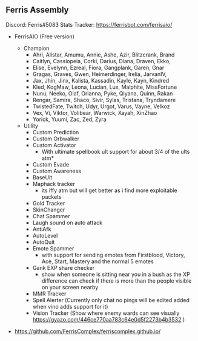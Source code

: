 ## Ferris Assembly
Discord: Ferris#5083
Stats Tracker: https://ferrisbot.com/ferrisaio/

* FerrisAIO (Free version)
    * Champion
        * Ahri, Alistar, Amumu, Annie, Ashe, Azir, Blitzcrank, Brand
        * Caitlyn, Cassiopeia, Corki, Darius, Diana, Draven, Ekko,
        * Elise, Evelynn, Ezreal, Fiora, Gangplank, Garen, Gnar
        * Gragas, Graves, Gwen, Heimerdinger, Irelia, JarvanIV,
        * Jax, Jhin, Jinx, Kalista, Kassadin, Kayle, Kayn, Kindred
        * Kled, KogMaw, Leona, Lucian, Lux, Malphite, MissFortune
        * Nunu, Neeko, Olaf, Orianna, Pyke, Qiyana, Quinn, Rakan
        * Rengar, Samira, Shaco, Sivir, Sylas, Tristana, Tryndamere
        * TwistedFate, Twitch, Udyr, Urgot, Varus, Vayne, Velkoz
        * Vex, Vi, Viktor, Volibear, Warwick, Xayah, XinZhao
        * Yorick, Yuumi, Zac, Zed, Zyra
    * Utility
        * Custom Prediction
        * Custom Orbwalker
        * Custom Activator
            * With ultimate spellbook ult support for about 3/4 of the ults atm* 
        * Custom Evade
        * Custom Awareness
        * BaseUlt
        * Maphack tracker
            * its iffy atm but will get better as i find more exploitable packets
        * Gold Tracker
        * SkinChanger
        * Chat Spammer
        * Laugh sound on auto attack
        * AntiAfk 
        * AutoLevel
        * AutoQuit
        * Emote Spammer
            * with support for sending emotes from Firstblood, Victory, Ace, Start, Mastery and the normal 5 emotes
        * Gank EXP share checker
            * show when someone is sitting near you in a bush as the XP difference can check if there is more than the people visible on your screen nearby
        * MMR Tracker
        * Spell Alerter (Currently only chat no pings will be edited added when vino adds support for it)
        * Vision Tracker (Show where enemy wards can see visually https://gyazo.com/446ce770aa783c64e0d5f2273b4b3532 )
        
* https://github.com/FerrisComplex/ferriscomplex.github.io/


